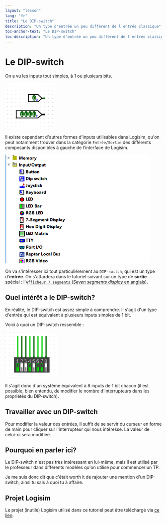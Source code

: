 ```yaml
---
layout: "lesson"
lang: "fr"
title: "Le DIP-switch"
description: "Un type d'entrée un peu différent de l'entrée classique"
toc-anchor-text: "Le DIP-switch"
toc-description: "Un type d'entrée un peu différent de l'entrée classique"
---
```


# Le DIP-switch

On a vu les inputs tout simples, à 1 ou plusieurs bits.

![L'image de deux inputs simples à 1 et plusieurs bits devrait s'afficher ici](./assets/images/logisim-dip-switch-basic-inputs.png)

Il existe cependant d'autres formes d'inputs utilisables dans Logisim, qu'on peut notamment trouver dans la catégorie `Entrée/Sortie` des différents composants disponibles à gauche de l'interface de Logisim.

![L'image de différents types d'entrée/sortie devrait s'afficher ici](./assets/images/logisim-dip-switch-inputs-outputs-tab.png)

On va s'intéresser ici tout particulièrement au `DIP-switch`, qui est un type d'**entrée**. On s'attardera dans le tutoriel suivant sur un type de **sortie** spécial : l'[`Afficheur 7 segments` (*Seven segments display* en anglais)](logisim-09.md).

## Quel intérêt a le DIP-switch?

En réalité, le DIP-switch est assez simple à comprendre. Il s'agit d'un type d'entrée qui est équivalent à plusieurs inputs simples de 1 bit.

Voici à quoi un DIP-switch ressemble :

![L'image d'un DIP-switch devrait s'afficher ici](./assets/images/logisim-dip-switch-what-it-is-like.png)

Il s'agit donc d'un système équivalent à 8 inputs de 1 bit chacun (il est possible, bien entendu, de modifier le nombre d'interrupteurs dans les propriétés du DIP-switch).

## Travailler avec un DIP-switch

Pour modifier la valeur des entrées, il suffit de se servir du curseur en forme de main pour cliquer sur l'interrupteur qui nous intéresse. La valeur de celui-ci sera modifiée.

## Pourquoi en parler ici?

Le DIP-switch n'est pas très intéressant en lui-même, mais il est utilisé par le professeur dans différents modèles qu'on utilise pour commencer un TP.

Je me suis donc dit que c'était worth it de rajouter une mention d'un DIP-switch, ainsi tu sais à quoi tu à affaire.

## Projet Logisim

Le projet (inutile) Logisim utilisé dans ce tutoriel peut être téléchargé via <a href="/assets/logisim/projects/logisim_dip_switch.circ" download="logisim_dip_switch.circ">ce lien</a>.